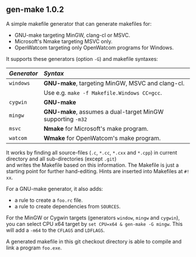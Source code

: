 ## gen-make 1.0.2

A simple makefile generator that can generate makefiles for:
 * GNU-make targeting MinGW, clang-cl or MSVC.
 * Microsoft's Nmake targeting MSVC only.
 * OpenWatcom targeting only OpenWatcom programs for Windows.

It supports these generators (option `-G`) and makefile syntaxes:

| *Generator* | *Syntax* |
| :----------| :--------------------|
| `windows` | **GNU-make**, targeting MinGW, MSVC and clang-cl. |
|| Use e.g. `make -f Makefile.Windows CC=gcc`. |
| `cygwin`  | **GNU-make** |
| `mingw`   | **GNU-make**, assumes a dual-target MinGW supporting `-m32` |
| `msvc`    | **Nmake** for Microsoft's make program. |
| `watcom`  | **Wmake** for OpenWatcom's make program. |

It works by finding all source-files (`.c`, `*.cc`, `*.cxx` and `*.cpp`) in
current directory and all sub-directories (except `.git`) <br>
and writes the Makefile based on this information. The Makefile is just a
starting point for further hand-editing. Hints are inserted into Makefiles
at `#! xx`.

For a GNU-make generator, it also adds:
 * a rule to create a `foo.rc` file.
 * a rule to create dependencies from `SOURCES`.

For the MinGW or Cygwin targets (generators `window`, `mingw` and `cygwin`),
you can select CPU x64 target by `set CPU=x64 & gen-make -G mingw`. This will
add a `-m64` to the `CFLAGS` and `LDFLAGS`.

A generated makefile in this git checkout directory is able to compile and
link a program `foo.exe`.
